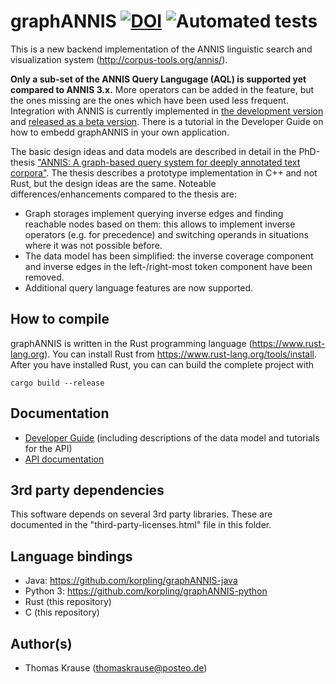 # graphANNIS [![DOI](https://zenodo.org/badge/DOI/10.5281/zenodo.2598164.svg)](https://doi.org/10.5281/zenodo.2598164) ![Automated tests](https://github.com/korpling/graphANNIS/workflows/Automated%20tests/badge.svg)

This is a new backend implementation of the ANNIS linguistic search and visualization system (http://corpus-tools.org/annis/).

**Only a sub-set of the ANNIS Query Langugage (AQL) is supported yet compared to ANNIS 3.x.**
More operators can be added in the feature, but the ones missing are the ones which have been used less frequent.
Integration with ANNIS is currently implemented in [the development version](https://github.com/korpling/ANNIS/tree/develop) and [released as a beta version](http://corpus-tools.org/annis/download.html).
There is a tutorial in the Developer Guide on how to embedd graphANNIS in your own application.

The basic design ideas and data models are described in detail in the PhD-thesis ["ANNIS: A graph-based query system for deeply annotated text corpora"](https://doi.org/10.18452/19659). The thesis describes a prototype implementation in C++ and not Rust, but the design ideas are the same.
Noteable differences/enhancements compared to the thesis are:

- Graph storages implement querying inverse edges and finding reachable nodes based on them: this allows to implement inverse operators (e.g. for precedence) and switching operands in situations where it was not possible before.
- The data model has been simplified: the inverse coverage component and inverse edges in the left-/right-most token component have been removed.
- Additional query language features are now supported.

## How to compile

graphANNIS is written in the Rust programming language (https://www.rust-lang.org).
You can install Rust from https://www.rust-lang.org/tools/install.
After you have installed Rust, you can can build the complete project with

```
cargo build --release
```

## Documentation

- [Developer Guide](https://korpling.github.io/graphANNIS/docs/v1.0/) (including descriptions of the data model and tutorials for the API)
- [API documentation](https://docs.rs/graphannis/)

## 3rd party dependencies

This software depends on several 3rd party libraries. These are documented in the "third-party-licenses.html" file in this folder.

## Language bindings

- Java: https://github.com/korpling/graphANNIS-java
- Python 3: https://github.com/korpling/graphANNIS-python
- Rust (this repository)
- C (this repository)

## Author(s)

- Thomas Krause (thomaskrause@posteo.de)
